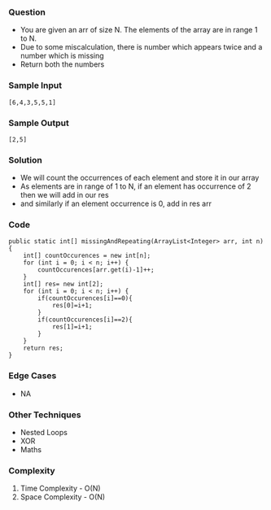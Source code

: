 ### Question
- You are given an arr of size N. The elements of the array are in range 1 to N.
- Due to some miscalculation, there is number which appears twice and a number which is missing
- Return both the numbers

### Sample Input
    [6,4,3,5,5,1]

### Sample Output
    [2,5]

### Solution
- We will count the occurrences of each element and store it in our array
- As elements are in range of 1 to N, if an element has occurrence of 2 then we will add in our res
- and similarly if an element occurrence is 0, add in res arr

### Code
    public static int[] missingAndRepeating(ArrayList<Integer> arr, int n) {
        int[] countOccurences = new int[n];
        for (int i = 0; i < n; i++) {
            countOccurences[arr.get(i)-1]++;
        }
        int[] res= new int[2];
        for (int i = 0; i < n; i++) {
            if(countOccurences[i]==0){
                res[0]=i+1;
            }
            if(countOccurences[i]==2){
                res[1]=i+1;
            }
        }
        return res;
    }

### Edge Cases
- NA

### Other Techniques
- Nested Loops
- XOR
- Maths

### Complexity
1. Time Complexity - O(N)
2. Space Complexity - O(N)